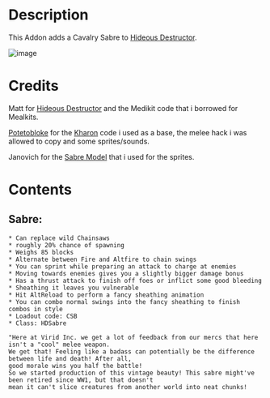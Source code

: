 # Description
This Addon adds a Cavalry Sabre to [Hideous Destructor](https://codeberg.org/mc776/HideousDestructor). 

![image](https://github.com/user-attachments/assets/8b033aba-907f-4d76-808c-ded2cefec5dd)


# Credits
Matt for [Hideous Destructor](https://codeberg.org/mc776/HideousDestructor) and the Medikit code that i borrowed for Mealkits.

[Potetobloke](https://github.com/Potetobloke) for the [Kharon](https://github.com/Potetobloke/PB_HDAddon_Bangers-And-Mash) code i used as a base, the melee hack i was allowed to copy and some sprites/sounds.

Janovich for the [Sabre Model](https://sketchfab.com/3d-models/cavalry-saber-ww1-sabre-sword-94ba67d2f393457e8ee9d2d1fb2d7178) that i used for the sprites.


# Contents
## Sabre:
    * Can replace wild Chainsaws
    * roughly 20% chance of spawning
    * Weighs 85 blocks
    * Alternate between Fire and Altfire to chain swings
    * You can sprint while preparing an attack to charge at enemies
    * Moving towards enemies gives you a slightly bigger damage bonus
    * Has a thrust attack to finish off foes or inflict some good bleeding
    * Sheathing it leaves you vulnerable
    * Hit AltReload to perform a fancy sheathing animation
    * You can combo normal swings into the fancy sheathing to finish combos in style
    * Loadout code: CSB
    * Class: HDSabre

    "Here at Virid Inc. we get a lot of feedback from our mercs that here isn't a "cool" melee weapon.
    We get that! Feeling like a badass can potentially be the difference between life and death! After all,
    good morale wins you half the battle!
    So we started production of this vintage beauty! This sabre might've been retired since WW1, but that doesn't
    mean it can't slice creatures from another world into neat chunks!
    
